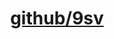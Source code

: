 <h1 align="center"><a href="https://instagram.com/surtains" rel="noreferrer noopener" target="_blank">github/9sv</a></h1>
